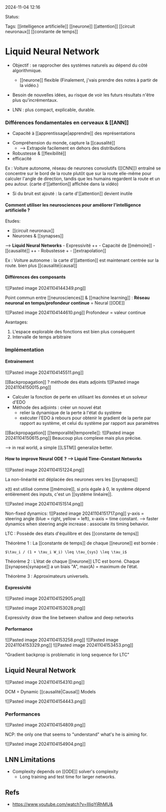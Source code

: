 2024-11-04 12:16

Status:

Tags: [[intelligence artificielle]] [[neurone]] [[attention]] [[circuit neuronaux]] [[constante de temps]]

# Liquid Neural Network

- Objectif : se rapprocher des systèmes naturels au dépend du côté algorithmique.
	- [[neurone]] flexible
	(Finalement, j'vais prendre des notes à partir de la vidéo.)

- Besoin de nouvelles idées, au risque de voir les futurs résultats n'être plus qu'incrémentaux. 
- LNN : plus compact, explicable, durable.

### Différences fondamentales en cerveaux & [[ANN]]

- Capacité à [[apprentissage|apprendre]] des représentations
* Compréhension du monde, capture la [[causalité]]
	- --> Extrapole facilement en dehors des distributions
* Robustesse & [[flexibilité]]
* efficacité 


Ex : Voiture autonome, réseau de neurones convolutifs ([[CNN]]) entraîné se concentre sur le bord de la route plutôt que sur la route elle-même pour calculer l'angle de direction, tandis que les humains regardent la route et un peu autour. (carte d'[[attention]] affichée dans la vidéo)

- Si du bruit est ajouté : la carte d'[[attention]] devient inutile

#### Comment utiliser les neurosciences pour améliorer l'intelligence artificielle ? 

Etudes:
* [[circuit neuronaux]]
*  Neurones & [[synapses]] 

--> **Liquid Neural Networks**
		- Expressivité ++
		- Capacité de [[mémoire]]
		- [[causalité]] ++
		- Robustesse + 
		- [[extrapolation]] 

Ex : Voiture autonome : la carte d'[[attention]] est maintenant centrée sur la route. bien plus [[causalité|causal]]

#### Différences des composants 

![[Pasted image 20241104144349.png]]

Point commun entre [[neurosciences]] & [[machine learning]] :
	**Réseau neuronal en temps/profondeur continue** = Neural [[ODE]]

![[Pasted image 20241104144610.png]]
Profondeur = valeur continue

Avantages:
1. L'espace explorable des fonctions est bien plus conséquent 
2. Intervalle de temps arbitraire

### Implémentation

#### Entrainement 

![[Pasted image 20241104145511.png]]

[[Backpropagation]] ? méthode des états adjoints
![[Pasted image 20241104150015.png]]

- Calculer la fonction de perte en utilisant les données et un solveur d'EDO
- Méthode des adjoints : créer un nouvel état
    - relier la dynamique de la perte à l'état du système
    - exécuter l'EDO à rebours pour obtenir le gradient de la perte par rapport au système, et celui du système par rapport aux paramètres

[[Backpropagation]] [[temporalité|temporelle]]:
![[Pasted image 20241104150615.png]]
Beaucoup plus complexe mais plus précise. 

--> in real world, a simple [[LSTM]] generalize better.

#### How to improve Neural ODE ? --> Liquid Time-Constant Networks 

![[Pasted image 20241104151224.png]]

La non-linéarité est déplacée des neurones vers les [[synapses]] 

x(t) est utilisé comme [[mémoire]], si pris égale à 0, le système dépend entièrement des inputs, c'est un [[système linéaire]]. 

![[Pasted image 20241104151514.png]]

Non-fixed dynamics:
![[Pasted image 20241104151717.png]]
y-axis = steering angle (blue = right, yellow = left), x-axis = time constant.
--> faster dynamics when steering angle increase : associate its timing behavior.

LTC : Possède des états d'équilibre et des [[constante de temps]]

Théorème 1 : La [[constante de temps]] de chaque [[neurone]] est bornée :

    $\tau_i / (1 + \tau_i W_i) \leq \tau_{sys} \leq \tau_i$

Théorème 2 : L’état de chaque [[neurone]] LTC est borné. Chaque [[synapses|synapse]] a un biais "A", max(A) = maximum de l’état.

Théorème 3 : Approximateurs universels.
#### Expressivité

![[Pasted image 20241104152905.png]]

![[Pasted image 20241104153028.png]]

Expressivity draw the line between shallow and deep networks 

#### Performance
![[Pasted image 20241104153258.png]]  ![[Pasted image 20241104153329.png]]
![[Pasted image 20241104153453.png]]

"Gradient backprop is problematic in long sequence for LTC"

##  Liquid Neural Network

![[Pasted image 20241104154310.png]]

DCM = Dynamic [[causalité|Causal]] Models

![[Pasted image 20241104154443.png]]

### Performances 
![[Pasted image 20241104154809.png]]

NCP: the only one that seems to "understand" what's he is aiming for. 

![[Pasted image 20241104154904.png]]

## LNN Limitations

- Complexity depends on [[ODE]] solver's complexity
	- Long training and test time for larger networks. 
## Refs
- https://www.youtube.com/watch?v=IlliqYiRhMU&